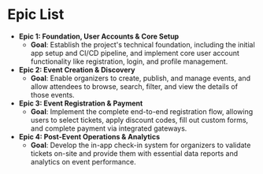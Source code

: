 # Epic List

* **Epic 1: Foundation, User Accounts & Core Setup**
    * **Goal**: Establish the project's technical foundation, including the initial app setup and CI/CD pipeline, and implement core user account functionality like registration, login, and profile management.
* **Epic 2: Event Creation & Discovery**
    * **Goal**: Enable organizers to create, publish, and manage events, and allow attendees to browse, search, filter, and view the details of those events.
* **Epic 3: Event Registration & Payment**
    * **Goal**: Implement the complete end-to-end registration flow, allowing users to select tickets, apply discount codes, fill out custom forms, and complete payment via integrated gateways.
* **Epic 4: Post-Event Operations & Analytics**
    * **Goal**: Develop the in-app check-in system for organizers to validate tickets on-site and provide them with essential data reports and analytics on event performance.
